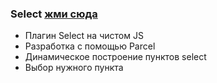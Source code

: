 ### Select [жми сюда](https://miroshairk.github.io/Component-Select/)
- Плагин Select на чистом JS
- Разработка с помощью Parcel
- Динамическое построение пунктов select
- Выбор нужного пункта 
